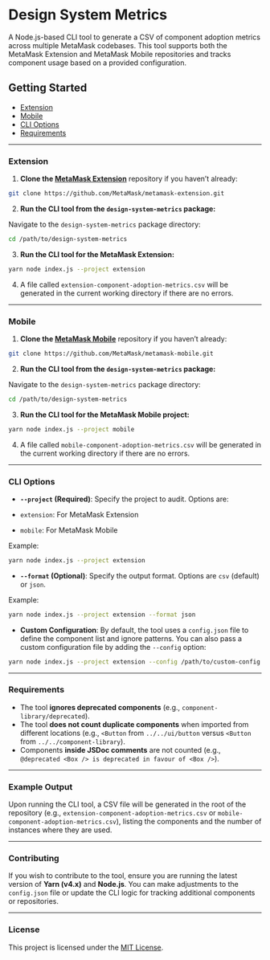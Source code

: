 # **Design System Metrics**

A Node.js-based CLI tool to generate a CSV of component adoption metrics across multiple MetaMask codebases. This tool supports both the MetaMask Extension and MetaMask Mobile repositories and tracks component usage based on a provided configuration.

## **Getting Started**

- [Extension](#extension)
- [Mobile](#mobile)
- [CLI Options](#cli-options)
- [Requirements](#requirements)

---

### **Extension**

1. **Clone the [MetaMask Extension](https://github.com/MetaMask/metamask-extension)** repository if you haven’t already:

```bash
git clone https://github.com/MetaMask/metamask-extension.git
```

2. **Run the CLI tool from the `design-system-metrics` package:**

Navigate to the `design-system-metrics` package directory:

```bash
cd /path/to/design-system-metrics
```

3. **Run the CLI tool for the MetaMask Extension:**

```bash
yarn node index.js --project extension
```

4. A file called `extension-component-adoption-metrics.csv` will be generated in the current working directory if there are no errors.

---

### **Mobile**

1. **Clone the [MetaMask Mobile](https://github.com/MetaMask/metamask-mobile)** repository if you haven’t already:

```bash
git clone https://github.com/MetaMask/metamask-mobile.git
```

2. **Run the CLI tool from the `design-system-metrics` package:**

Navigate to the `design-system-metrics` package directory:

```bash
cd /path/to/design-system-metrics
```

3. **Run the CLI tool for the MetaMask Mobile project:**

```bash
yarn node index.js --project mobile
```

4. A file called `mobile-component-adoption-metrics.csv` will be generated in the current working directory if there are no errors.

---

### **CLI Options**

- **`--project` (Required)**: Specify the project to audit. Options are:

- `extension`: For MetaMask Extension
- `mobile`: For MetaMask Mobile

Example:

```bash
yarn node index.js --project extension
```

- **`--format` (Optional)**: Specify the output format. Options are `csv` (default) or `json`.

Example:

```bash
yarn node index.js --project extension --format json
```

- **Custom Configuration**: By default, the tool uses a `config.json` file to define the component list and ignore patterns. You can also pass a custom configuration file by adding the `--config` option:

```bash
yarn node index.js --project extension --config /path/to/custom-config.json
```

---

### **Requirements**

- The tool **ignores deprecated components** (e.g., `component-library/deprecated`).
- The tool **does not count duplicate components** when imported from different locations (e.g., `<Button` from `../../ui/button` versus `<Button` from `../../component-library`).
- Components **inside JSDoc comments** are not counted (e.g., `@deprecated <Box /> is deprecated in favour of <Box />`).

---

### **Example Output**

Upon running the CLI tool, a CSV file will be generated in the root of the repository (e.g., `extension-component-adoption-metrics.csv` or `mobile-component-adoption-metrics.csv`), listing the components and the number of instances where they are used.

---

### **Contributing**

If you wish to contribute to the tool, ensure you are running the latest version of **Yarn (v4.x)** and **Node.js**. You can make adjustments to the `config.json` file or update the CLI logic for tracking additional components or repositories.

---

### **License**

This project is licensed under the [MIT License](LICENSE).
